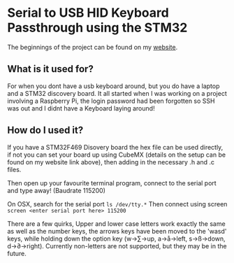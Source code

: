 # Serial to USB HID Keyboard Passthrough using the STM32

The beginnings of the project can be found on my [website](https://www.bond-ee.com/serial-to-hid-keyboard-passthrough).   

## What is it used for?

For when you dont have a usb keyboard around, but you do have a laptop and a STM32 discovery board. It all started when I was working on a project involving a Raspberry Pi, the login password had been forgotten so SSH was out and I didnt have a Keyboard laying around!  
## How do I used it?

If you have a STM32F469 Disovery board the hex file can be used directly, if not you can set your board up using CubeMX (details on the setup can be found on my website link above), then adding in the necessary .h and .c files. 
 
Then open up your favourite terminal program, connect to the serial port and type away! (Baudrate 115200)

On OSX, search for the serial port
`` ls /dev/tty.* ``
Then connect using screen
`` screen <enter serial port here> 115200 ``
	
There are a few quirks, Upper and lower case letters work exactly the same as well as the number keys, the arrows keys have been moved to the 'wasd' keys, while holding down the option key (w->∑->up, a->å->left, s->ß->down, d->∂->right). Currently non-letters are not supported, but they may be in the future.



